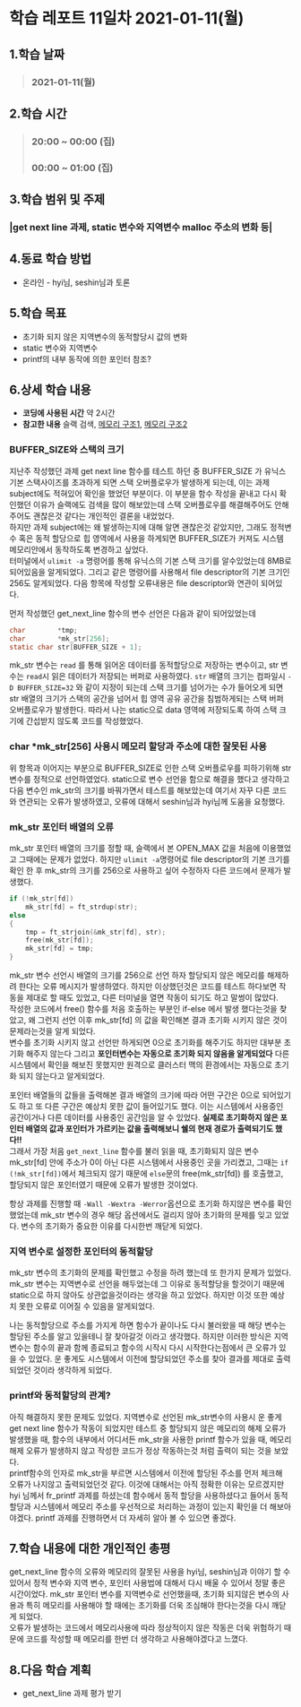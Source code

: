 # 학습 레포트 11일차 2021-01-11(월)
## 1.학습 날짜
> ### 2021-01-11(월)
## 2.학습 시간
> ### 20:00 ~ 00:00 (집)
> ### 00:00 ~ 01:00 (집)
## 3.학습 범위 및 주제
### |get next line 과제, static 변수와 지역변수 malloc 주소의 변화 등|
## 4.동료 학습 방법
- 온라인 - hyi님, seshin님과 토론
## 5.학습 목표
- 초기화 되지 않은 지역변수의 동적할당시 값의 변화
- static 변수와 지역변수
- printf의 내부 동작에 의한 포인터 참조?
## 6.상세 학습 내용
- **코딩에 사용된 시간** 약 2시간
- **참고한 내용** 슬랙 검색, [메모리 구조1](https://ggodong.tistory.com/38), [메모리 구조2](https://m.blog.naver.com/PostView.nhn?blogId=ahalinux&logNo=220768423009&proxyReferer=https:%2F%2Fwww.google.co.jp%2F)

### BUFFER_SIZE와 스택의 크기
지난주 작성했던 과제 get next line 함수를 테스트 하던 중 BUFFER_SIZE 가 유닉스 기본 스택사이즈를 초과하게 되면 스택 오버플로우가 발생하게 되는데, 이는 과제 subject에도 적혀있어 확인을 했었던 부분이다. 이 부분을 함수 작성을 끝내고 다시 확인했던 이유가 슬랙에도 검색을 많이 해보았는데 스택 오버플로우를 해결해주어도 안해주어도 괜찮은것 같다는 개인적인 결론을 내었었다.\
하지만 과제 subject에는 왜 발생하는지에 대해 알면 괜찮은것 같았지만, 그래도 정적변수 혹은 동적 할당으로 힙 영역에서 사용을 하게되면 BUFFER_SIZE가 커져도 시스템 메모리안에서 동작하도록 변경하고 싶었다.\
터미널에서 `ulimit -a` 명령어를 통해 유닉스의 기본 스택 크기를 알수있었는데 8MB로 되어있음을 알게되었다. 그리고 같은 명령어를 사용해서 file descriptor의 기본 크기인 256도 알게되었다. 다음 항목에 작성할 오류내용은 file descriptor와 연관이 되어있다.

먼저 작성했던 get_next_line 함수의 변수 선언은 다음과 같이 되어있었는데
```c
char        *tmp;
char        *mk_str[256];
static char str[BUFFER_SIZE + 1];
```
mk_str 변수는 `read` 를 통해 읽어온 데이터를 동적할당으로 저장하는 변수이고, str 변수는 `read`시 읽은 데이터가 저장되는 버퍼로 사용하였다.
`str` 배열의 크기는 컴파일시 `-D BUFFER_SIZE=32` 와 같이 지정이 되는데 스택 크기를 넘어가는 수가 들어오게 되면 str 배열의 크기가 스택의 공간을 넘어서 힙 영역 공유 공간을 침범하게되는 스택 버퍼 오버플로우가 발생한다. 따라서 나는 static으로 data 영역에 저장되도록 하여 스택 크기에 간섭받지 않도록 코드를 작성했었다.

### char \*mk_str[256] 사용시 메모리 할당과 주소에 대한 잘못된 사용
위 항목과 이어지는 부분으로 BUFFER_SIZE로 인한 스택 오버플로우를 피하기위해 str 변수를 정적으로 선언하였었다. static으로 변수 선언을 함으로 해결을 했다고 생각하고 다음 변수인 mk_str의 크기를 바꿔가면서 테스트를 해보았는데 여기서 자꾸 다른 코드와 연관되는 오류가 발생하였고, 오류에 대해서 seshin님과 hyi님께 도움을 요청했다.

### mk_str 포인터 배열의 오류
mk_str 포인터 배열의 크기를 정할 때, 슬랙에서 본 OPEN_MAX 값을 처음에 이용했었고 그때에는 문제가 없었다. 하지만 `ulimit -a`명령어로 file descriptor의 기본 크기를 확인 한 후 mk_str의 크기를 256으로 사용하고 싶어 수정하자 다른 코드에서 문제가 발생했다.
```c
if (!mk_str[fd])
    mk_str[fd] = ft_strdup(str);
else
{
    tmp = ft_strjoin(&mk_str[fd], str);
    free(mk_str[fd]);
    mk_str[fd] = tmp;
}
```
mk_str 변수 선언시 배열의 크기를 256으로 선언 하자 할당되지 않은 메모리를 해제하려 한다는 오류 메시지가 발생하였다. 하지만 이상했던것은 코드를 테스트 하다보면 작동을 제대로 할 때도 있었고, 다른 터미널을 열면 작동이 되기도 하고 말썽이 많았다.\
작성한 코드에서 free() 함수를 처음 호출하는 부분인 if-else 에서 발생 했다는것을 찾았고, 왜 그런지 선언 이후 mk_str[fd] 의 값을 확인해본 결과 초기화 시키지 않은 것이 문제라는것을 알게 되었다.\
변수를 초기화 시키지 않고 선언만 하게되면 0으로 초기화를 해주기도 하지만 대부분 초기화 해주지 않는다 그리고 **포인터변수는 자동으로 초기화 되지 않음을 알게되었다** 다른 시스템에서 확인을 해보진 못했지만 원격으로 클러스터 맥의 환경에서는 자동으로 초기화 되지 않는다고 알게되었다.

포인터 배열들의 값들을 출력해본 결과 배열의 크기에 따라 어떤 구간은 0으로 되어있기도 하고 또 다른 구간은 예상치 못한 값이 들어있기도 했다. 이는 시스템에서 사용중인 공간이거나 다른 데이터를 사용중인 공간임을 알 수 있었다. **실제로 초기화하지 않은 포인터 배열의 값과 포인터가 가르키는 값을 출력해보니 쉘의 현재 경로가 출력되기도 했다!!**\
그래서 가장 처음 `get_next_line` 함수를 불러 읽을 때, 초기화되지 않은 변수 mk_str[fd] 안에 주소가 0이 아닌 다른 시스템에서 사용중인 곳을 가리켰고, 그때는 `if (!mk_str[fd])`에서 체크되지 않기 때문에 `else`문의 free(mk_str[fd]) 를 호출했고,  할당되지 않은 포인터였기 때문에 오류가 발생한 것이었다.

항상 과제를 진행할 때 `-Wall -Wextra -Werror`옵션으로 초기화 하지않은 변수를 확인 했었는데 mk_str 변수의 경우 해당 옵션에서도 걸리지 않아 초기화의 문제를 잊고 있었다. 변수의 초기화가 중요한 이유를 다시한번 깨닫게 되었다.

### 지역 변수로 설정한 포인터의 동적할당
mk_str 변수의 초기화의 문제를 확인했고 수정을 하려 했는데 또 한가지 문제가 있었다. mk_str 변수는 지역변수로 선언을 해두었는데 그 이유로 동적할당을 할것이기 때문에 static으로 하지 않아도 상관없을것이라는 생각을 하고 있었다. 하지만 이것 또한 예상치 못한 오류로 이어질 수 있음을 알게되었다.

나는 동적할당으로 주소를 가지게 하면 함수가 끝이나도 다시 불러왔을 때 해당 변수는 할당된 주소를 알고 있을테니 잘 찾아갈것 이라고 생각했다. 하지만 이러한 방식은 지역변수는 함수의 끝과 함께 종료되고 함수의 시작시 다시 시작한다는점에서 큰 오류가 있을 수 있었다. 운 좋게도 시스템에서 이전에 할당되었던 주소를 찾아 결과를 제대로 출력 되었던 것이라 생각하게 되었다.

### printf와 동적할당의 관계?
아직 해결하지 못한 문제도 있었다. 지역변수로 선언된 mk_str변수의 사용시 운 좋게 get next line 함수가 작동이 되었지만 테스트 중 할당되지 않은 메모리의 해제 오류가 발생했을 때, 함수의 내부에서 어디서든 mk_str을 사용한 printf 함수가 있을 때, 메모리 해제 오류가 발생하지 않고 작성한 코드가 정상 작동하는것 처럼 출력이 되는 것을 보았다.\
printf함수의 인자로 mk_str을 부르면 시스템에서 이전에 할당된 주소를 먼저 체크해 오류가 나지않고 출력되었던것 같다. 이것에 대해서는 아직 정확한 이유는 모르겠지만 hyi 님께서 fr_printf 과제를 하셨는데 함수에서 동적 할당을 사용하셨다고 들어서 동적할당과 시스템에서 메모리 주소를 우선적으로 처리하는 과정이 있는지 확인을 더 해보아야겠다. printf 과제를 진행하면서 더 자세히 알아 볼 수 있으면 좋겠다.

## 7.학습 내용에 대한 개인적인 총평
get_next_line 함수의 오류와 메모리의 잘못된 사용을 hyi님, seshin님과 이야기 할 수 있어서 정적 변수와 지역 변수, 포인터 사용법에 대해서 다시 배울 수 있어서 정말 좋은 시간이었다. mk_str 포인터 변수를 지역변수로 선언했을때, 초기화 되지않은 변수의 사용과 특히 메모리를 사용해야 할 때에는 초기화를 더욱 조심해야 한다는것을 다시 깨닫게 되었다.\
오류가 발생하는 코드에서 메모리사용에 따라 정상적이지 않은 작동은 더욱 위험하기 때문에 코드를 작성할 때 메모리를 한번 더 생각하고 사용해야겠다고 느꼈다.

## 8.다음 학습 계획
- get_next_line 과제 평가 받기